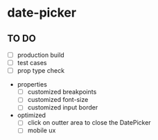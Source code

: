 # date-picker


## TO DO
* [ ] production build
* [ ] test cases
* [ ] prop type check
* properties
    * [ ] customized breakpoints
    * [ ] customized font-size
    * [ ] customized input border
* optimized
    * [ ] click on outter area to close the DatePicker
    * [ ] mobile ux
